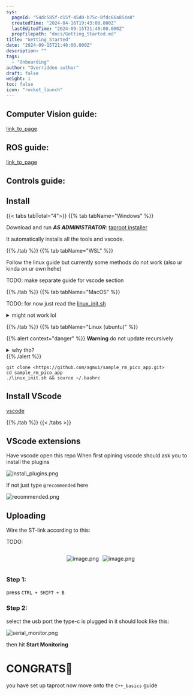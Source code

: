 ```yaml
---
sys:
  pageId: "54dc585f-d15f-45d0-b75c-8fdc66a854a8"
  createdTime: "2024-04-16T19:43:00.000Z"
  lastEditedTime: "2024-09-15T21:40:00.000Z"
  propFilepath: "docs/Getting_Started.md"
title: "Getting_Started"
date: "2024-09-15T21:40:00.000Z"
description: ""
tags:
  - "Onboarding"
author: "Overridden author"
draft: false
weight: 1
toc: false
icon: "rocket_launch"
---
```


## Computer Vision guide:

[link_to_page](86d45bc0-388b-4d26-8848-44f255f73d0e)

## ROS guide:

[link_to_page](3c76c1de-ec8f-46d6-8b0a-294005edc2d5)

## Controls guide:

## Install

{{< tabs tabTotal="4">}}
{{% tab tabName="Windows" %}}

Download and run _**AS ADMINISTRATOR**_: [taproot installer](https://github.com/Thornbots/TeachingFreshies/releases/tag/1.0)

It automatically installs all the tools and vscode.

{{% /tab %}}
{{% tab tabName="WSL" %}}

Follow the linux guide but currently some methods do not work (also ur kinda on ur own hehe)

TODO: make separate guide for vscode section

{{% /tab %}}
{{% tab tabName="MacOS" %}}

TODO: for now just read the [linux_init.sh](https://github.com/agmui/sample_rm_pico_app/blob/main/linux_init.sh)

<details>
<summary>might not work lol</summary>

`brew install libusb pkg-config`

Next install: [vscode](https://code.visualstudio.com/Download)

</details>

{{% /tab %}}
{{% tab tabName="Linux (ubuntu)" %}}

{{% alert context="danger" %}}
**Warning** do not update recursively
<details>
<summary>why tho?</summary>
There are some submodules that may go on for a while (like tinyusb) and I highly
recommend you don't need to get them.
If you want to see what submodules I update just look in `linux_init.sh`
</details>
{{% /alert %}}

```shell
git clone <https://github.com/agmui/sample_rm_pico_app.git>
cd sample_rm_pico_app
./linux_init.sh && source ~/.bashrc
```

## Install VScode

[vscode](https://code.visualstudio.com/Download)

{{% /tab %}}
{{< /tabs >}}

## VScode extensions

Have vscode open this repo
When first opining vscode should ask you to install the plugins

![install_plugins.png](https://prod-files-secure.s3.us-west-2.amazonaws.com/d518164a-d88e-44d1-a4ee-3adb3bd8bce0/89bd30f0-1825-4e77-867b-0a41ce370880/install_plugins.png?X-Amz-Algorithm=AWS4-HMAC-SHA256&X-Amz-Content-Sha256=UNSIGNED-PAYLOAD&X-Amz-Credential=ASIAZI2LB4665W4UGRMB%2F20250414%2Fus-west-2%2Fs3%2Faws4_request&X-Amz-Date=20250414T132103Z&X-Amz-Expires=3600&X-Amz-Security-Token=IQoJb3JpZ2luX2VjEI3%2F%2F%2F%2F%2F%2F%2F%2F%2F%2FwEaCXVzLXdlc3QtMiJIMEYCIQCiwySeLZs3d3v3F%2BokxrccqsxmwZYXnDSNViA3niMdEgIhAMJ3ng5Fcxrbp13LtlSZoINhIg%2F3jkwuCDTt%2FSOiCUBjKv8DCBYQABoMNjM3NDIzMTgzODA1IgyCoT4rqvHZoghH1OQq3AObUJt70qxWL8Fxw7W8cKt%2Bg7tE6heLtXV6rUf0HxP0qDL%2F44Jebg6OhXNIGn4nSZGdVDDR%2BOFYo6Z8ACdQ500LEG1lMlMk3BF11Y5wilkya3N9DoWqL5cAram5f289XbI3sTWJ1xylJSPulo%2Fhpri2iS3rtV3OYi%2Fe0nqKJIUA3I7zIHKgn20Ce3CL3SkTaTX%2FZfGmwzC7hLF95wq0G7iCoHz7ZH8%2BvAWauuZchnDmEjzoy5lafkNw0miZOmTd4rF%2BzrZ7VHfoe7JuvmVj6xd1jMlPqcAHZCzORf1VY7kfqHKrd2cFqE%2F6wlOP8vWrsYqFTVKx%2BPB0ONvm2AvKNrLlU0QccK7VOmFvI5R4Wwub0hxByCg%2BDR0rBg%2BPKCc3ol%2B%2FfERhexBtEdfl%2FVQilz5eRxooldhDoTwCXPvrSbk7oWR3QLkzXbOViQtURTJwur8VBbe2otKHBGM5LG1jiymiDhUlb1HYdSu39YmgITvYf87y1npaWRE2H%2F1lTTPD5QpryJ80E2IXxh7YxalqkhG4dE%2Bhu%2FwEta6PF2%2ByxZsOOXdouHnZ9CmQUXxi55uDqWiN0yreDDK4tMD0R%2B9S0faWfIQ3EVSl00ML2Ql1B6RKea%2Bixu%2BAE%2BF7cADOTDC2jvS%2FBjqkAf61FmebL8anSt8IzBJCikeQbKDsLQMLFyGbx%2Fvox65cQYI21RUZwxvu8dLAzRv0iFLBWeMIDFE%2FNi08hNXv0KsIuVDipuBoc%2FWpd19T4vb14Ah6WX%2BNIbWROTKfqtMwR7KGZWdRy3JBOoGV6mBefod%2Fk7p8PrUFMIDJnjf%2FWey1jNHEVVbXylJgpc%2FyrvcLkYdyfNH8wxhQtCfqHrrekZHUFczO&X-Amz-Signature=4054bba0307dda4998c23d74c49c3fc971cb5d92a3870aae17eefb80985a2aa0&X-Amz-SignedHeaders=host&x-id=GetObject)

If not just type `@recommended` here  

![recommended.png](https://prod-files-secure.s3.us-west-2.amazonaws.com/d518164a-d88e-44d1-a4ee-3adb3bd8bce0/61e661e9-5d85-4dfc-be0d-8d2097a5e793/recommended.png?X-Amz-Algorithm=AWS4-HMAC-SHA256&X-Amz-Content-Sha256=UNSIGNED-PAYLOAD&X-Amz-Credential=ASIAZI2LB4665W4UGRMB%2F20250414%2Fus-west-2%2Fs3%2Faws4_request&X-Amz-Date=20250414T132103Z&X-Amz-Expires=3600&X-Amz-Security-Token=IQoJb3JpZ2luX2VjEI3%2F%2F%2F%2F%2F%2F%2F%2F%2F%2FwEaCXVzLXdlc3QtMiJIMEYCIQCiwySeLZs3d3v3F%2BokxrccqsxmwZYXnDSNViA3niMdEgIhAMJ3ng5Fcxrbp13LtlSZoINhIg%2F3jkwuCDTt%2FSOiCUBjKv8DCBYQABoMNjM3NDIzMTgzODA1IgyCoT4rqvHZoghH1OQq3AObUJt70qxWL8Fxw7W8cKt%2Bg7tE6heLtXV6rUf0HxP0qDL%2F44Jebg6OhXNIGn4nSZGdVDDR%2BOFYo6Z8ACdQ500LEG1lMlMk3BF11Y5wilkya3N9DoWqL5cAram5f289XbI3sTWJ1xylJSPulo%2Fhpri2iS3rtV3OYi%2Fe0nqKJIUA3I7zIHKgn20Ce3CL3SkTaTX%2FZfGmwzC7hLF95wq0G7iCoHz7ZH8%2BvAWauuZchnDmEjzoy5lafkNw0miZOmTd4rF%2BzrZ7VHfoe7JuvmVj6xd1jMlPqcAHZCzORf1VY7kfqHKrd2cFqE%2F6wlOP8vWrsYqFTVKx%2BPB0ONvm2AvKNrLlU0QccK7VOmFvI5R4Wwub0hxByCg%2BDR0rBg%2BPKCc3ol%2B%2FfERhexBtEdfl%2FVQilz5eRxooldhDoTwCXPvrSbk7oWR3QLkzXbOViQtURTJwur8VBbe2otKHBGM5LG1jiymiDhUlb1HYdSu39YmgITvYf87y1npaWRE2H%2F1lTTPD5QpryJ80E2IXxh7YxalqkhG4dE%2Bhu%2FwEta6PF2%2ByxZsOOXdouHnZ9CmQUXxi55uDqWiN0yreDDK4tMD0R%2B9S0faWfIQ3EVSl00ML2Ql1B6RKea%2Bixu%2BAE%2BF7cADOTDC2jvS%2FBjqkAf61FmebL8anSt8IzBJCikeQbKDsLQMLFyGbx%2Fvox65cQYI21RUZwxvu8dLAzRv0iFLBWeMIDFE%2FNi08hNXv0KsIuVDipuBoc%2FWpd19T4vb14Ah6WX%2BNIbWROTKfqtMwR7KGZWdRy3JBOoGV6mBefod%2Fk7p8PrUFMIDJnjf%2FWey1jNHEVVbXylJgpc%2FyrvcLkYdyfNH8wxhQtCfqHrrekZHUFczO&X-Amz-Signature=58e4806c172a3a7923987bda7c2dfbad2080fc96577f98cea62f5bd0196b047d&X-Amz-SignedHeaders=host&x-id=GetObject)

## Uploading

Wire the ST-link according to this:

TODO:

<div style="display: flex;flex-direction: row; column-gap:10px; max-width: 630px;justify-content: center;">
<div>

![image.png](https://prod-files-secure.s3.us-west-2.amazonaws.com/d518164a-d88e-44d1-a4ee-3adb3bd8bce0/210ecb78-1116-4d7b-b9b7-2292f66fa2c2/image.png?X-Amz-Algorithm=AWS4-HMAC-SHA256&X-Amz-Content-Sha256=UNSIGNED-PAYLOAD&X-Amz-Credential=ASIAZI2LB466S5VSUARB%2F20250414%2Fus-west-2%2Fs3%2Faws4_request&X-Amz-Date=20250414T132106Z&X-Amz-Expires=3600&X-Amz-Security-Token=IQoJb3JpZ2luX2VjEI3%2F%2F%2F%2F%2F%2F%2F%2F%2F%2FwEaCXVzLXdlc3QtMiJGMEQCIEyEw1S76wyvfM1kz5viHN8KH0%2BZaUEOnVq8rSMknyIDAiBPCGJe3QBAiUnxnio1Bg8Q0r4MlnsZDGjXgeUsnwidoSr%2FAwgWEAAaDDYzNzQyMzE4MzgwNSIM5ROHm0YhhHgsXiZ%2FKtwDuwiEkGMdtwjaf%2FOUrECdsD5%2Fvo4Uza9dwqWCjfG0lVdjh9ZcZ2NpJyfe6P2Mf%2FUm0lJc6e6ZVxaQoWK1Z36q9n0tXDT1xgJB9fkhUMa6Sj8tTF3T1Bs4eqTBwKDSKaZcUAg2OuPr%2F7FYIGSuY7jrpEoZBwzC0xvqlR8CgDH8qz3oUDwT4WgTaOlil%2F%2FAo8pcheJIki7TY8ali1Z%2BLW6KDA6B%2Frhd4VvZkOVLRW1wsXPH%2BxMjUsg0zUgULSWGqQpn5tzo6kedeNfkE2dBYPsDKPQxVInrTRSdY5ADvylN1phPEeXgRSVOHY1tFGHlP2zYJSQCZB4KgBmfMLkV%2FGLeDmMlyH97XloL6MVN356kigZA6UDmTbMd2bxQB4rq75F9MyZbB5UYiKpZ6hpnie8P4iDjDcVyfx3wIcdmH3%2Fkglxw4GJSAIzCyY2TZvqZab2QFNqaYWlhfs5S%2FpGKej4GKl846Anu4XE9AS%2BYylE8m%2BKi2VUE6aPcaldeLoI8hsMAhR4YznWmdxOOuI0gcaHMddyjI6C01lhgHylBesBXccdJKAlDqwW5KlomoVwxukri%2FzuMl2pMrMWDIqNuglGW8PpRVe2Wp4SlfJqU2qktDty4Fldg5KOh9MCipbQw7Y70vwY6pgGPYRZH2rwSQCjs25jUVv7FAVYVCzYHsZ0cJwB4ReS1n9FnlEbtw83fdaBZ6nytU72uWrVpv0dsBx%2BB7sRohRjo65RBev%2Bc73n52x2RYnj%2BYx1J%2BRnqOdpJJrI6Cr7cis5j44nX7%2ForkOnPFem3pTcnOu2U8XZs5ymN5%2FvOowbQDmrOQ1euRPCR2s07Natdkt7xrqxTVcTI%2BQUfayeg%2Bq0vI7ZNlZOs&X-Amz-Signature=b88ae5dff2b7c82ddcd3ee03a8a586a044dba733e07ee0ede5254bf891e0abf9&X-Amz-SignedHeaders=host&x-id=GetObject)

</div>
<div>

![image.png](https://prod-files-secure.s3.us-west-2.amazonaws.com/d518164a-d88e-44d1-a4ee-3adb3bd8bce0/33a0fd0f-8ca6-4a86-8e09-26e95ded1fff/image.png?X-Amz-Algorithm=AWS4-HMAC-SHA256&X-Amz-Content-Sha256=UNSIGNED-PAYLOAD&X-Amz-Credential=ASIAZI2LB466TNHSX2H7%2F20250414%2Fus-west-2%2Fs3%2Faws4_request&X-Amz-Date=20250414T132106Z&X-Amz-Expires=3600&X-Amz-Security-Token=IQoJb3JpZ2luX2VjEI3%2F%2F%2F%2F%2F%2F%2F%2F%2F%2FwEaCXVzLXdlc3QtMiJHMEUCIEUhXigLd4ZwboY5VTX0b1YpWr0PthEpsysmmyPCbX7%2BAiEAgn2QqJKWwtj282p6SYX1sPl5qE5zkq0ZDCUtDVpy6SAq%2FwMIFhAAGgw2Mzc0MjMxODM4MDUiDL7dvL16bYvXypGKMyrcA38SzjDFu6PiZjHGxQjIprcRS5XiAU48lN%2Baszi3KPhXaZBEJo%2FI4AX7V0TMLwR%2BjoPfL9NFnxwgf1%2F6B%2FVPJtvjbL%2BXRGkWE%2B9j79l%2BSCO0e6Ngh2hrGjyiqLrlw%2Fa33OcmpkPOS3oInr8rNV%2FmtaTjfxDwwdubH7JTxrxkFoxGJNWDnESIusNL92i3Y%2Fb44McSzgV7i3qXTRUQGkepv3TeHSzBUKv5DsPjAtioIaHERBgFMoBl6KVuz28kUeb2JV%2FlJVu12r0SdrwIQgNEaXoRsMKeLajI%2FxOxJbCr4XaTuKdaG7s1TkPaV15lRL7HgmLHA%2F22jaG5uDMVp%2BYneHq4K5XNtBjfCWX6buBRLae9dzMI9aFyf5U%2B%2BmWP61nYb%2B2eqBql6SzXRj9n578UsVaIRkJo%2B%2Bmp0CisiukHTHYZNP63ThRbI2KuHAB6XucgDTXI%2FTW1NoMz%2BdqTvgmXDWiYG9Kf98DZ1%2Blu0KknhsWOHX5fquvYG2ALlKO%2B0yMITWFo%2By9igARKbcYyJ07tmgI6cPuu0V4rqr0iryCXyuu7%2FqU4xMWP9XL6Ccj5peSk0655o2lAiY7WCfFsZpsU%2FP2HiKeRP9KJ4jppVTmEN44wxJUG5KgH3fZfx%2BrDMLOO9L8GOqUBhe1uPp37nBkmXhTA9kT8KzJESssgJKqZCivcHsxgBByi%2B%2FezxmYJdEZqexvCF0kSspeMheIaOyObeN59douK6U5GinMhZUJ2GnjnlWkEQcWJLe3meXym6SvXwihwoD%2BLYqi1Im7hg45JTwdWtk7vfiTD6nc%2BtC0yFu1zJ73EARdLOjYGnWJb8St5CryiT0iZMfO7%2FWuC%2BUgkUVR0c07PFTryDsB0&X-Amz-Signature=f771107d0cf5d6eba6b14eb659f1669036d80259407c14b4fd89e2fc7393c536&X-Amz-SignedHeaders=host&x-id=GetObject)

</div>
</div>

### Step 1:

press `CTRL + SHIFT + B`

### Step 2:

select the usb port the type-c is plugged in it should look like this:

![serial_monitor.png](https://prod-files-secure.s3.us-west-2.amazonaws.com/d518164a-d88e-44d1-a4ee-3adb3bd8bce0/f03f4774-05d4-4393-b6a0-d5efb6d315ab/serial_monitor.png?X-Amz-Algorithm=AWS4-HMAC-SHA256&X-Amz-Content-Sha256=UNSIGNED-PAYLOAD&X-Amz-Credential=ASIAZI2LB4665W4UGRMB%2F20250414%2Fus-west-2%2Fs3%2Faws4_request&X-Amz-Date=20250414T132103Z&X-Amz-Expires=3600&X-Amz-Security-Token=IQoJb3JpZ2luX2VjEI3%2F%2F%2F%2F%2F%2F%2F%2F%2F%2FwEaCXVzLXdlc3QtMiJIMEYCIQCiwySeLZs3d3v3F%2BokxrccqsxmwZYXnDSNViA3niMdEgIhAMJ3ng5Fcxrbp13LtlSZoINhIg%2F3jkwuCDTt%2FSOiCUBjKv8DCBYQABoMNjM3NDIzMTgzODA1IgyCoT4rqvHZoghH1OQq3AObUJt70qxWL8Fxw7W8cKt%2Bg7tE6heLtXV6rUf0HxP0qDL%2F44Jebg6OhXNIGn4nSZGdVDDR%2BOFYo6Z8ACdQ500LEG1lMlMk3BF11Y5wilkya3N9DoWqL5cAram5f289XbI3sTWJ1xylJSPulo%2Fhpri2iS3rtV3OYi%2Fe0nqKJIUA3I7zIHKgn20Ce3CL3SkTaTX%2FZfGmwzC7hLF95wq0G7iCoHz7ZH8%2BvAWauuZchnDmEjzoy5lafkNw0miZOmTd4rF%2BzrZ7VHfoe7JuvmVj6xd1jMlPqcAHZCzORf1VY7kfqHKrd2cFqE%2F6wlOP8vWrsYqFTVKx%2BPB0ONvm2AvKNrLlU0QccK7VOmFvI5R4Wwub0hxByCg%2BDR0rBg%2BPKCc3ol%2B%2FfERhexBtEdfl%2FVQilz5eRxooldhDoTwCXPvrSbk7oWR3QLkzXbOViQtURTJwur8VBbe2otKHBGM5LG1jiymiDhUlb1HYdSu39YmgITvYf87y1npaWRE2H%2F1lTTPD5QpryJ80E2IXxh7YxalqkhG4dE%2Bhu%2FwEta6PF2%2ByxZsOOXdouHnZ9CmQUXxi55uDqWiN0yreDDK4tMD0R%2B9S0faWfIQ3EVSl00ML2Ql1B6RKea%2Bixu%2BAE%2BF7cADOTDC2jvS%2FBjqkAf61FmebL8anSt8IzBJCikeQbKDsLQMLFyGbx%2Fvox65cQYI21RUZwxvu8dLAzRv0iFLBWeMIDFE%2FNi08hNXv0KsIuVDipuBoc%2FWpd19T4vb14Ah6WX%2BNIbWROTKfqtMwR7KGZWdRy3JBOoGV6mBefod%2Fk7p8PrUFMIDJnjf%2FWey1jNHEVVbXylJgpc%2FyrvcLkYdyfNH8wxhQtCfqHrrekZHUFczO&X-Amz-Signature=1be72f2ec6a07031f52267d7a405ed84d8daa4f523695a3ef4bf31a682980832&X-Amz-SignedHeaders=host&x-id=GetObject)

then hit **Start Monitoring**

# CONGRATS🎉

you have set up taproot now move onto the `C++_basics` guide

